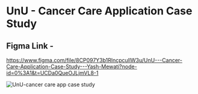 # UnU - Cancer Care Application Case Study
## Figma Link -
https://www.figma.com/file/8CP097Y3b1RlncpcullW3u/UnU---Cancer-Care-Application-Case-Study---Yash-Mewati?node-id=0%3A1&t=UCDa0QueOJLjmVL8-1

![UnU-cancer care app case study](https://user-images.githubusercontent.com/85125898/206889698-586f246f-3e70-42a3-926a-1700cc73ac5e.png)
